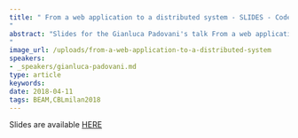 ```yaml
---
title: " From a web application to a distributed system - SLIDES - Code BEAM Lite Milan 2018
"
abstract: "Slides for the Gianluca Padovani's talk From a web application to a distributed system - Code BEAM Lite Milan 2018
"
image_url: /uploads/from-a-web-application-to-a-distributed-system
speakers:
- _speakers/gianluca-padovani.md
type: article
keywords: 
date: 2018-04-11
tags: BEAM,CBLmilan2018
---
```


Slides are available&nbsp;<a href="https://www.slideshare.net/gpadovani/from-a-web-application-to-a-distributed-system" target="_blank">HERE</a>
